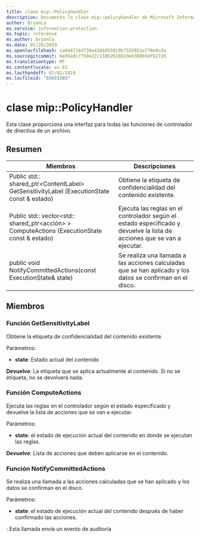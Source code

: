 ```yaml
---
title: clase mip::PolicyHandler
description: Documenta la clase mip::policyhandler de Microsoft Information Protection (MIP) SDK.
author: BryanLa
ms.service: information-protection
ms.topic: reference
ms.author: bryanla
ms.date: 01/28/2019
ms.openlocfilehash: ca644716d730a43d4455919b7555852e770e0cda
ms.sourcegitcommit: be05adc7750e22c110b261882de0389b9dfb2726
ms.translationtype: MT
ms.contentlocale: es-ES
ms.lasthandoff: 02/02/2019
ms.locfileid: "55651503"
---
```

# <a name="class-mippolicyhandler"></a>clase mip::PolicyHandler 
Esta clase proporciona una interfaz para todas las funciones de controlador de directiva de un archivo.
  
## <a name="summary"></a>Resumen
 Miembros                        | Descripciones                                
--------------------------------|---------------------------------------------
Public std:: shared_ptr\<ContentLabel\> GetSensitivityLabel (ExecutionState const & estado)  |  Obtiene la etiqueta de confidencialidad del contenido existente.
Public std:: vector\<std:: shared_ptr\<acción\> \> ComputeActions (ExecutionState const & estado)  |  Ejecuta las reglas en el controlador según el estado especificado y devuelve la lista de acciones que se van a ejecutar.
public void NotifyCommittedActions(const ExecutionState& state)  |  Se realiza una llamada a las acciones calculadas que se han aplicado y los datos se confirman en el disco.
  
## <a name="members"></a>Miembros
  
### <a name="getsensitivitylabel-function"></a>Función GetSensitivityLabel
Obtiene la etiqueta de confidencialidad del contenido existente.

Parámetros:  
* **state**: Estado actual del contenido 



  
**Devuelve**: La etiqueta que se aplica actualmente al contenido. Si no se etiqueta, no se devolverá nada.
  
### <a name="computeactions-function"></a>Función ComputeActions
Ejecuta las reglas en el controlador según el estado especificado y devuelve la lista de acciones que se van a ejecutar.

Parámetros:  
* **state**: el estado de ejecución actual del contenido en donde se ejecutan las reglas. 



  
**Devuelve**: Lista de acciones que deben aplicarse en el contenido.
  
### <a name="notifycommittedactions-function"></a>Función NotifyCommittedActions
Se realiza una llamada a las acciones calculadas que se han aplicado y los datos se confirman en el disco.

Parámetros:  
* **state**: el estado de ejecución actual del contenido después de haber confirmado las acciones. 


: Esta llamada envía un evento de auditoría